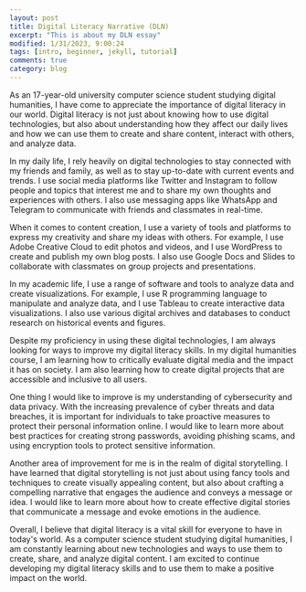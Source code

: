 ```yaml
---
layout: post
title: Digital Literacy Narrative (DLN)
excerpt: "This is about my DLN essay"
modified: 1/31/2023, 9:00:24
tags: [intro, beginner, jekyll, tutorial]
comments: true
category: blog
---
```

As an 17-year-old university computer science student studying digital humanities, I have come to appreciate the importance of digital literacy in our world. Digital literacy is not just about knowing how to use digital technologies, but also about understanding how they affect our daily lives and how we can use them to create and share content, interact with others, and analyze data.

In my daily life, I rely heavily on digital technologies to stay connected with my friends and family, as well as to stay up-to-date with current events and trends. I use social media platforms like Twitter and Instagram to follow people and topics that interest me and to share my own thoughts and experiences with others. I also use messaging apps like WhatsApp and Telegram to communicate with friends and classmates in real-time.

When it comes to content creation, I use a variety of tools and platforms to express my creativity and share my ideas with others. For example, I use Adobe Creative Cloud to edit photos and videos, and I use WordPress to create and publish my own blog posts. I also use Google Docs and Slides to collaborate with classmates on group projects and presentations.

In my academic life, I use a range of software and tools to analyze data and create visualizations. For example, I use R programming language to manipulate and analyze data, and I use Tableau to create interactive data visualizations. I also use various digital archives and databases to conduct research on historical events and figures.

Despite my proficiency in using these digital technologies, I am always looking for ways to improve my digital literacy skills. In my digital humanities course, I am learning how to critically evaluate digital media and the impact it has on society. I am also learning how to create digital projects that are accessible and inclusive to all users.

One thing I would like to improve is my understanding of cybersecurity and data privacy. With the increasing prevalence of cyber threats and data breaches, it is important for individuals to take proactive measures to protect their personal information online. I would like to learn more about best practices for creating strong passwords, avoiding phishing scams, and using encryption tools to protect sensitive information.

Another area of improvement for me is in the realm of digital storytelling. I have learned that digital storytelling is not just about using fancy tools and techniques to create visually appealing content, but also about crafting a compelling narrative that engages the audience and conveys a message or idea. I would like to learn more about how to create effective digital stories that communicate a message and evoke emotions in the audience.

Overall, I believe that digital literacy is a vital skill for everyone to have in today's world. As a computer science student studying digital humanities, I am constantly learning about new technologies and ways to use them to create, share, and analyze digital content. I am excited to continue developing my digital literacy skills and to use them to make a positive impact on the world.